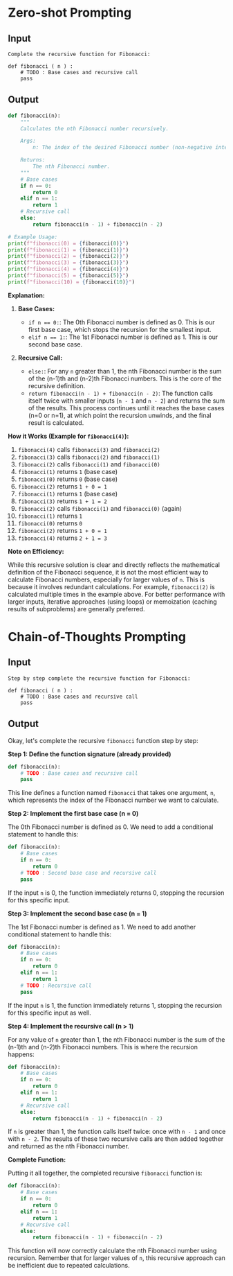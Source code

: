 # Zero-shot Prompting

## Input
    Complete the recursive function for Fibonacci:

    def fibonacci ( n ) :
        # TODO : Base cases and recursive call
        pass 

## Output
```python
def fibonacci(n):
    """
    Calculates the nth Fibonacci number recursively.

    Args:
        n: The index of the desired Fibonacci number (non-negative integer).

    Returns:
        The nth Fibonacci number.
    """
    # Base cases
    if n == 0:
        return 0
    elif n == 1:
        return 1
    # Recursive call
    else:
        return fibonacci(n - 1) + fibonacci(n - 2)

# Example Usage:
print(f"fibonacci(0) = {fibonacci(0)}")
print(f"fibonacci(1) = {fibonacci(1)}")
print(f"fibonacci(2) = {fibonacci(2)}")
print(f"fibonacci(3) = {fibonacci(3)}")
print(f"fibonacci(4) = {fibonacci(4)}")
print(f"fibonacci(5) = {fibonacci(5)}")
print(f"fibonacci(10) = {fibonacci(10)}")
```

**Explanation:**

1.  **Base Cases:**
    * `if n == 0:`: The 0th Fibonacci number is defined as 0. This is our first base case, which stops the recursion for the smallest input.
    * `elif n == 1:`: The 1st Fibonacci number is defined as 1. This is our second base case.

2.  **Recursive Call:**
    * `else:`: For any `n` greater than 1, the nth Fibonacci number is the sum of the (n-1)th and (n-2)th Fibonacci numbers. This is the core of the recursive definition.
    * `return fibonacci(n - 1) + fibonacci(n - 2)`: The function calls itself twice with smaller inputs (`n - 1` and `n - 2`) and returns the sum of the results. This process continues until it reaches the base cases (n=0 or n=1), at which point the recursion unwinds, and the final result is calculated.

**How it Works (Example for `fibonacci(4)`):**

1.  `fibonacci(4)` calls `fibonacci(3)` and `fibonacci(2)`
2.  `fibonacci(3)` calls `fibonacci(2)` and `fibonacci(1)`
3.  `fibonacci(2)` calls `fibonacci(1)` and `fibonacci(0)`
4.  `fibonacci(1)` returns `1` (base case)
5.  `fibonacci(0)` returns `0` (base case)
6.  `fibonacci(2)` returns `1 + 0 = 1`
7.  `fibonacci(1)` returns `1` (base case)
8.  `fibonacci(3)` returns `1 + 1 = 2`
9.  `fibonacci(2)` calls `fibonacci(1)` and `fibonacci(0)` (again)
10. `fibonacci(1)` returns `1`
11. `fibonacci(0)` returns `0`
12. `fibonacci(2)` returns `1 + 0 = 1`
13. `fibonacci(4)` returns `2 + 1 = 3`

**Note on Efficiency:**

While this recursive solution is clear and directly reflects the mathematical definition of the Fibonacci sequence, it is not the most efficient way to calculate Fibonacci numbers, especially for larger values of `n`. This is because it involves redundant calculations. For example, `fibonacci(2)` is calculated multiple times in the example above. For better performance with larger inputs, iterative approaches (using loops) or memoization (caching results of subproblems) are generally preferred.


# Chain-of-Thoughts Prompting

## Input 
    Step by step complete the recursive function for Fibonacci:

    def fibonacci ( n ) :
        # TODO : Base cases and recursive call
        pass 

## Output
Okay, let's complete the recursive `fibonacci` function step by step:

**Step 1: Define the function signature (already provided)**

```python
def fibonacci(n):
    # TODO : Base cases and recursive call
    pass
```

This line defines a function named `fibonacci` that takes one argument, `n`, which represents the index of the Fibonacci number we want to calculate.

**Step 2: Implement the first base case (n = 0)**

The 0th Fibonacci number is defined as 0. We need to add a conditional statement to handle this:

```python
def fibonacci(n):
    # Base cases
    if n == 0:
        return 0
    # TODO : Second base case and recursive call
    pass
```

If the input `n` is 0, the function immediately returns 0, stopping the recursion for this specific input.

**Step 3: Implement the second base case (n = 1)**

The 1st Fibonacci number is defined as 1. We need to add another conditional statement to handle this:

```python
def fibonacci(n):
    # Base cases
    if n == 0:
        return 0
    elif n == 1:
        return 1
    # TODO : Recursive call
    pass
```

If the input `n` is 1, the function immediately returns 1, stopping the recursion for this specific input as well.

**Step 4: Implement the recursive call (n > 1)**

For any value of `n` greater than 1, the nth Fibonacci number is the sum of the (n-1)th and (n-2)th Fibonacci numbers. This is where the recursion happens:

```python
def fibonacci(n):
    # Base cases
    if n == 0:
        return 0
    elif n == 1:
        return 1
    # Recursive call
    else:
        return fibonacci(n - 1) + fibonacci(n - 2)
```

If `n` is greater than 1, the function calls itself twice: once with `n - 1` and once with `n - 2`. The results of these two recursive calls are then added together and returned as the nth Fibonacci number.

**Complete Function:**

Putting it all together, the completed recursive `fibonacci` function is:

```python
def fibonacci(n):
    # Base cases
    if n == 0:
        return 0
    elif n == 1:
        return 1
    # Recursive call
    else:
        return fibonacci(n - 1) + fibonacci(n - 2)
```

This function will now correctly calculate the nth Fibonacci number using recursion. Remember that for larger values of `n`, this recursive approach can be inefficient due to repeated calculations.